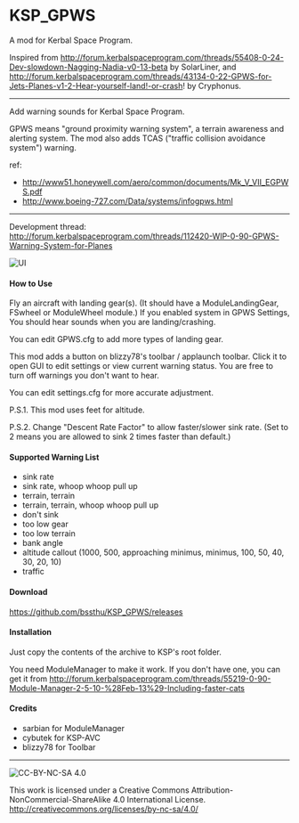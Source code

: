# KSP_GPWS
A mod for Kerbal Space Program.

Inspired from 
http://forum.kerbalspaceprogram.com/threads/55408-0-24-Dev-slowdown-Nagging-Nadia-v0-13-beta by SolarLiner, 
and http://forum.kerbalspaceprogram.com/threads/43134-0-22-GPWS-for-Jets-Planes-v1-2-Hear-yourself-land!-or-crash!
by Cryphonus.

------

Add warning sounds for Kerbal Space Program.

GPWS means "ground proximity warning system", a terrain awareness and alerting system.
The mod also adds TCAS ("traffic collision avoidance system") warning.

ref:
- http://www51.honeywell.com/aero/common/documents/Mk_V_VII_EGPWS.pdf
- http://www.boeing-727.com/Data/systems/infogpws.html

------

Development thread: http://forum.kerbalspaceprogram.com/threads/112420-WIP-0-90-GPWS-Warning-System-for-Planes

![UI](http://i.imgur.com/t980Na2.png)

#### How to Use

Fly an aircraft with landing gear(s).
(It should have a ModuleLandingGear, FSwheel or ModuleWheel module.)
If you enabled system in GPWS Settings,
You should hear sounds when you are landing/crashing.

You can edit GPWS.cfg to add more types of landing gear.

This mod adds a button on blizzy78's toolbar / applaunch toolbar.
Click it to open GUI to edit settings or view current warning status.
You are free to turn off warnings you don't want to hear.

You can edit settings.cfg for more accurate adjustment.

P.S.1. This mod uses feet for altitude.

P.S.2. Change "Descent Rate Factor" to allow faster/slower sink rate. (Set to 2 means you are allowed to sink 2 times faster than default.)

#### Supported Warning List

- sink rate
- sink rate, whoop whoop pull up
- terrain, terrain
- terrain, terrain, whoop whoop pull up
- don't sink
- too low gear
- too low terrain
- bank angle
- altitude callout (1000, 500, approaching minimus, minimus, 100, 50, 40, 30, 20, 10)
- traffic

#### Download

https://github.com/bssthu/KSP_GPWS/releases

#### Installation

Just copy the contents of the archive to KSP's root folder.

You need ModuleManager to make it work.
If you don't have one, you can get it from
http://forum.kerbalspaceprogram.com/threads/55219-0-90-Module-Manager-2-5-10-%28Feb-13%29-Including-faster-cats

#### Credits

- sarbian for ModuleManager
- cybutek for KSP-AVC
- blizzy78 for Toolbar

------

![CC-BY-NC-SA 4.0](https://i.creativecommons.org/l/by-nc-sa/4.0/88x31.png)

This work is licensed under a Creative Commons Attribution-NonCommercial-ShareAlike 4.0 International License.
http://creativecommons.org/licenses/by-nc-sa/4.0/
